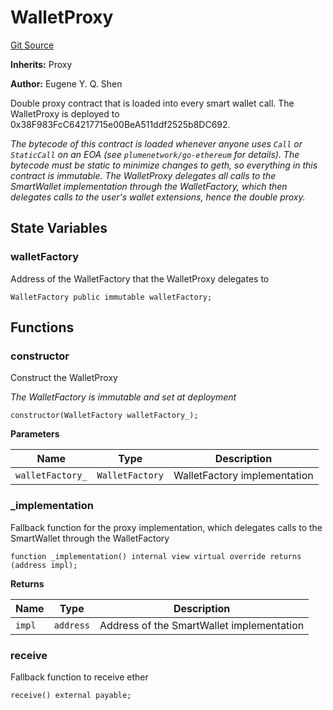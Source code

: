 # WalletProxy
[Git Source](https://github.com/https://eyqs@plumenetwork/contracts/blob/b5edc4ed671c2231a27f7b5cb5598db490d2ae10/src/WalletProxy.sol)

**Inherits:**
Proxy

**Author:**
Eugene Y. Q. Shen

Double proxy contract that is loaded into every smart wallet call.
The WalletProxy is deployed to 0x38F983FcC64217715e00BeA511ddf2525b8DC692.

*The bytecode of this contract is loaded whenever anyone uses `Call`
or `StaticCall` on an EOA (see `plumenetwork/go-ethereum` for details).
The bytecode must be static to minimize changes to geth, so everything
in this contract is immutable. The WalletProxy delegates all calls to
the SmartWallet implementation through the WalletFactory, which then
delegates calls to the user's wallet extensions, hence the double proxy.*


## State Variables
### walletFactory
Address of the WalletFactory that the WalletProxy delegates to


```solidity
WalletFactory public immutable walletFactory;
```


## Functions
### constructor

Construct the WalletProxy

*The WalletFactory is immutable and set at deployment*


```solidity
constructor(WalletFactory walletFactory_);
```
**Parameters**

|Name|Type|Description|
|----|----|-----------|
|`walletFactory_`|`WalletFactory`|WalletFactory implementation|


### _implementation

Fallback function for the proxy implementation, which
delegates calls to the SmartWallet through the WalletFactory


```solidity
function _implementation() internal view virtual override returns (address impl);
```
**Returns**

|Name|Type|Description|
|----|----|-----------|
|`impl`|`address`|Address of the SmartWallet implementation|


### receive

Fallback function to receive ether


```solidity
receive() external payable;
```

